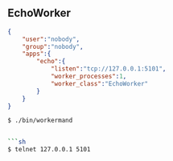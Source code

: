 ## EchoWorker

```json
{
    "user":"nobody",
    "group":"nobody",
    "apps":{
        "echo":{
            "listen":"tcp://127.0.0.1:5101",
            "worker_processes":1,
            "worker_class":"EchoWorker"
        }
    }
}
```

```sh
$ ./bin/workermand


```sh
$ telnet 127.0.0.1 5101

